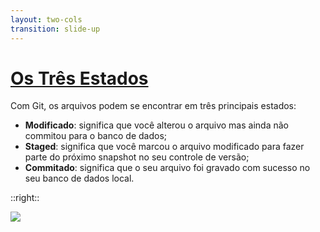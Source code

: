 ```yaml
---
layout: two-cols
transition: slide-up
---
```


# [Os Três Estados](https://git-scm.com/book/en/v2/Getting-Started-What-is-Git%3F)

<div>

Com Git, os arquivos podem se encontrar em três principais estados: 

- **Modificado**: significa que você alterou o arquivo mas ainda não commitou para o banco de dados;
- **Staged**: significa que você marcou o arquivo modificado para fazer parte do próximo snapshot no seu controle de versão;
- **Commitado**: significa que o seu arquivo foi gravado com sucesso no seu banco de dados local.

</div>

::right::

<img class="mt-30 ml-10" src="https://git-scm.com/book/en/v2/images/areas.png">